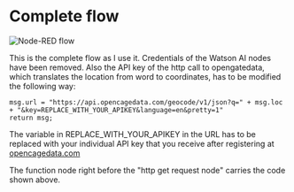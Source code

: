 # Complete flow
![Node-RED flow](../.ignoreImages/node-red_flow.png)

This is the complete flow as I use it. Credentials of the Watson AI nodes have been removed. Also the API key of the http call to opengatedata, which translates the location from word to coordinates, has to be modified the following way:

```
msg.url = "https://api.opencagedata.com/geocode/v1/json?q=" + msg.loc + "&key=REPLACE_WITH_YOUR_APIKEY&language=en&pretty=1"
return msg;
```
The variable in REPLACE_WITH_YOUR_APIKEY in the URL has to be replaced with your individual API key that you receive after registering at [opencagedata.com](https://opencagedata.com/)

The function node right before the "http get request node" carries the code shown above.
